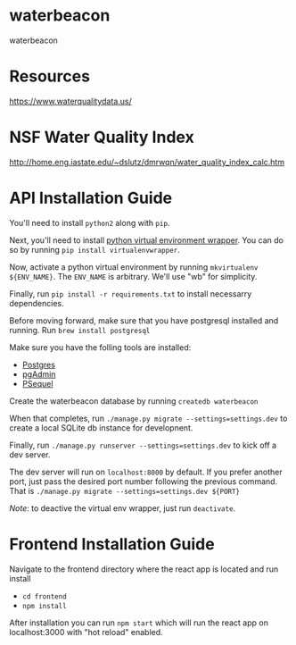 # waterbeacon

waterbeacon

# Resources

https://www.waterqualitydata.us/

# NSF Water Quality Index

http://home.eng.iastate.edu/~dslutz/dmrwqn/water_quality_index_calc.htm

# API Installation Guide

You'll need to install `python2` along with `pip`.

Next, you'll need to install [python virtual environment wrapper](https://virtualenvwrapper.readthedocs.io/en/latest/). You can do so by running `pip install virtualenvwrapper`.

Now, activate a python virtual environment by running `mkvirtualenv ${ENV_NAME}`. The `ENV_NAME` is arbitrary. We'll use "wb" for simplicity.

Finally, run `pip install -r requirements.txt` to install necessarry dependencies.

Before moving forward, make sure that you have postgresql installed and running. Run `brew install postgresql`

Make sure you have the folling tools are installed:
* [Postgres](https://postgresapp.com/downloads.html)
* [pgAdmin](https://www.postgresql.org/ftp/pgadmin/pgadmin4)
* [PSequel](http://www.psequel.com/)

Create the waterbeacon database by running `createdb waterbeacon`

When that completes, run `./manage.py migrate --settings=settings.dev` to create a local SQLite db instance for developnent.

Finally, run `./manage.py runserver --settings=settings.dev` to kick off a dev server.

The dev server will run on `localhost:8000` by default. If you prefer another port, just pass the desired port number following the previous command. That is `./manage.py migrate --settings=settings.dev ${PORT}`

_Note_: to deactive the virtual env wrapper, just run `deactivate`.


# Frontend Installation Guide

Navigate to the frontend directory where the react app is located and run install

* `cd frontend`
* `npm install`

After installation you can run `npm start` which will run the react app on localhost:3000 with "hot reload" enabled.
